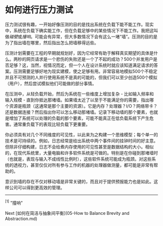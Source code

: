 # 如何进行压力测试

压力测试很有趣，一开始好像压测的目的是找出系统在负载下能不能工作。现实中，系统在负载下确实能工作，但在负载足够中的某些情况下不能工作。我把这叫做*碰壁*或*撞响*。可能会有异常，但大多数情况下会有这么一堵“墙”。压测的目的是为了指出墙在哪里，然后指出怎么把墙移得远些。

压测计划需要在工程的早期就规划好，因为它经常有助于解释真实期望的具体是什么。两秒的网页请求是一个悲伤的失败还是一个了不起的成功？500个并发用户是否足够？这，当然，视情况而定，但一个人在设计系统时就应该知道满足请求的答案。压测需要足够好地为现实建模，使之足够有用。非常容易地模拟500个不稳定并且不可预测的人并行使用系统不是真的可能的，但我们可以至少创造500个模拟（用户），然后尝试模拟他们可能做的部分事情。

在压测中，从轻负载开始，然后为系统在一些维度上增加复杂 - 比如输入频率和输入规模 - 直到你抵达那堵墙。如果墙太近了以至于不能满足你的需要，指出哪个资源是瓶颈（这通常是那个主要的资源）。它是内存？处理器？I/O？网络带卡？还是数据连接？然后指出你可以怎么移动那堵墙。记录下移动墙的那个要素，也就是增加了系统可以处理的负载的那个要素，可能不能真正在低负载系统下产生危害。通常重负载下的表现比轻负载下更重要。

你必须具有对几个不同维度的可见性，以此来为之构建一个思维模型；每个单一的技术是可持续的。例如，日志经常是给出系统中两个事件间的挂钟时间的好主意。但除非仔细构建，日志不会给煮内存使用的可见性甚至是数据结构的大小。相似的，在现代系统里，大量电脑和许多软件系统是可做的。特别是在你碰到那堵墙时（也就是，表现与输入不成线性比例时），这些软件系统可能成为瓶颈。对这些系统的透视力，甚至仅仅对所有参与工作的机器的处理器做测量，都可能是非常有帮助的。

意识到墙的存在不仅对移动墙是非常关键的，而且对于提供预报能力也是如此。这样公司可以得到更高效的管理。

---

<sup>[1]</sup> "撞响"

Next [如何在简洁与抽象间平衡](05-How to Balance Brevity and Abstraction.md)

